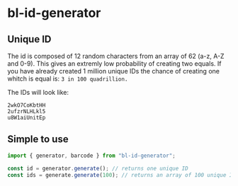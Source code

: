 # bl-id-generator

## Unique ID

The id is composed of 12 random characters from an array of 62 (a-z,
A-Z and 0-9). This gives an extremly low probability of creating two
equals. If you have already created 1 million unique IDs the chance
of creating one whitch is equal is: `3 in 100 quadrillion.`

The IDs will look like:

```text
2wkO7CoKbtHH
2ufzrNLHLkl5
u8W1aiUnitEp
```

## Simple to use

```typescript
import { generator, barcode } from "bl-id-generator";

const id = generator.generate(); // returns one unique ID
const ids = generate.generate(100); // returns an array of 100 unique IDS
```
